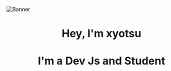 ![Banner](https://www.ecranlarge.com/media/cache/1600x1200/uploads/articles/001/381/294/solo-leveling-couverture-tome-1-chugong-dubu-redice-studio-1381292-large.jpg)
<h1 align="center">Hey, I'm xyotsu</h1>
<h1 align='center'>I'm a Dev Js and Student</h1>

